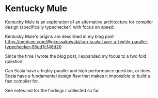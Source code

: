 # Kentucky Mule

Kentucky Mule is an exploration of an alternative architecture for compiler design (specifically typechecker) with focus on speed.


Kentucky Mule's origins are described in my blog post https://medium.com/@gkossakowski/can-scala-have-a-highly-parallel-typechecker-95cd7c146d20

Since the time I wrote the blog post, I expanded my focus to a two fold question:

  Can Scala have a highly parallel and high performance question, or does
  Scala have a fundamental design flaw that makes it impossible to build a
  fast compiler for.

See notes.md for the findings I collected so far.

